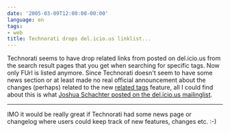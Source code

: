 ```yaml
---
date: '2005-03-09T12:00:00-00:00'
language: en
tags:
- web
title: Technorati drops del.icio.us linklist...
---
```



Technorati seems to have drop related links from posted on del.icio.us from the search result pages that you get when searching for specific tags. Now only FUrl is listed anymore. Since Technorati doesn't seem to have some news section or at least made no real official announcement about the changes (perhaps) related to the new <a href="http://www.corante.com/many/archives/2005/03/06/new_technorati_tag_feature.php">related tags</a> feature, all I could find about this is what <a href="http://lists.burri.to/pipermail/delicious-discuss/2005-March/002254.html">Joshua Schachter posted on the del.icio.us mailinglist</a>. 

-------------------------------



IMO it would be really great if Technorati had some news page or changelog where users could keep track of new features, changes etc. :-)